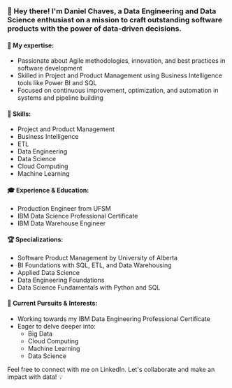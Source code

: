 ### 👋 Hey there! I'm Daniel Chaves, a Data Engineering and Data Science enthusiast on a mission to craft outstanding software products with the power of data-driven decisions.

#### 🚀 My expertise:
- Passionate about Agile methodologies, innovation, and best practices in software development
- Skilled in Project and Product Management using Business Intelligence tools like Power BI and SQL
- Focused on continuous improvement, optimization, and automation in systems and pipeline building

#### 💼 Skills:

- Project and Product Management
- Business Intelligence
- ETL
- Data Engineering
- Data Science
- Cloud Computing
- Machine Learning

#### 🎓 Experience & Education:

- Production Engineer from UFSM
- IBM Data Science Professional Certificate
- IBM Data Warehouse Engineer

#### 🏆 Specializations:

- Software Product Management by University of Alberta
- BI Foundations with SQL, ETL, and Data Warehousing
- Applied Data Science
- Data Engineering Foundations
- Data Science Fundamentals with Python and SQL

#### 🔭 Current Pursuits & Interests:

- Working towards my IBM Data Engineering Professional Certificate
- Eager to delve deeper into:
  - Big Data
  - Cloud Computing
  - Machine Learning
  - Data Science

Feel free to connect with me on LinkedIn. Let's collaborate and make an impact with data! 💡
